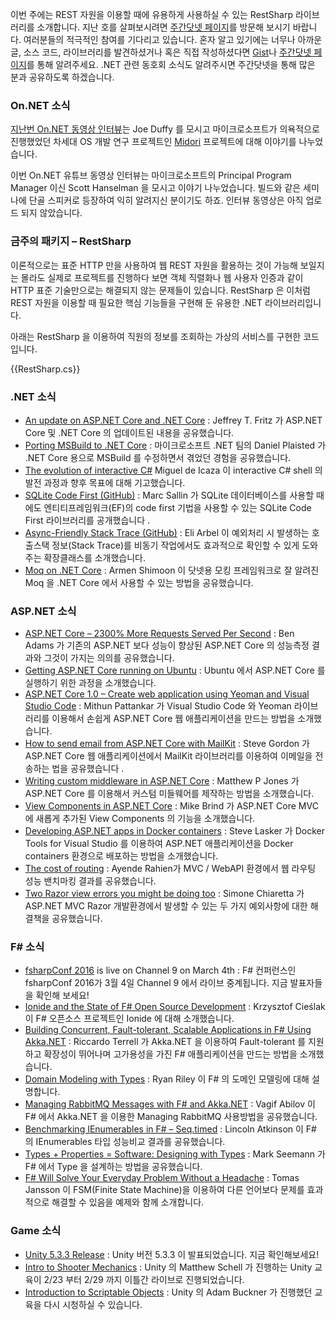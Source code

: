이번 주에는 REST 자원을 이용할 때에 유용하게 사용하실 수 있는 RestSharp 라이브러리를 소개합니다. 지난 호를 살펴보시려면 [주간닷넷 페이지](https://www.facebook.com/jugan.net/)를 방문해 보시기 바랍니다. 여러분들의 적극적인 참여를 기다리고 있습니다. 혼자 알고 있기에는 너무나 아까운 글, 소스 코드, 라이브러리를 발견하셨거나 혹은 직접 작성하셨다면 [Gist](https://gist.github.com/options/e9fc443b8c882157fe4a)나 [주간닷넷 페이지](https://www.facebook.com/jugan.net/)를 통해 알려주세요. .NET 관련 동호회 소식도 알려주시면 주간닷넷을 통해 많은 분과 공유하도록 하겠습니다.

### On.NET 소식
[지난번 On.NET 동영상 인터뷰](https://www.youtube.com/watch?v=WuqrfuJLbgk)는 Joe Duffy 를 모시고 마이크로소프트가 의욕적으로 진행했었던 차세대 OS 개발 연구 프로젝트인 [Midori](http://joeduffyblog.com/2015/11/03/blogging-about-midori/) 프로젝트에 대해 이야기를 나누었습니다. 

이번 On.NET 유튜브 동영상 인터뷰는 마이크로소프트의 Principal Program Manager 이신 Scott Hanselman 을 모시고 이야기 나누었습니다. 빌드와 같은 세미나에 단골 스피커로 등장하여 익히 알려지신 분이기도 하죠. 인터뷰 동영상은 아직 업로드 되지 않았습니다.  

### 금주의 패키지 – RestSharp     
이론적으로는 표준 HTTP 만을 사용하여 웹 REST 자원을 활용하는 것이 가능해 보일지는 몰라도 실제로 프로젝트를 진행하다 보면 객체 직렬화나 웹 사용자 인증과 같이 HTTP 표준 기술만으로는 해결되지 않는 문제들이 있습니다. RestSharp 은 이처럼 REST 자원을 이용할 때 필요한 핵심 기능들을 구현해 둔 유용한 .NET 라이브러리입니다.

아래는 RestSharp 을 이용하여 직원의 정보를 조회하는 가상의 서비스를 구현한 코드입니다.

<section>
{{RestSharp.cs}}<script src="https://gist.github.com/bleroy/8443953a1fd661eb276a.js"></script>
</section>

### .NET 소식
* [An update on ASP.NET Core and .NET Core](https://blogs.msdn.microsoft.com/webdev/2016/02/01/an-update-on-asp-net-core-and-net-core/) : Jeffrey T. Fritz 가 ASP.NET Core 및 .NET Core 의 업데이트된 내용을 공유했습니다.
* [Porting MSBuild to .NET Core](https://blogs.msdn.microsoft.com/dotnet/2016/02/23/porting-msbuild-to-net-core/) : 마이크로소프트 .NET 팀의 Daniel Plaisted 가 .NET Core 용으로 MSBuild 를 수정하면서 겪었던 경험을 공유했습니다.
* [The evolution of interactive C#](http://tirania.org/blog/archive/2016/Feb-17.html) Miguel de Icaza 이 interactive C# shell 의 발전 과정과 향후 목표에 대해 기고했습니다. 
* [SQLite Code First (GitHub)](https://github.com/msallin/SQLiteCodeFirst) :  Marc Sallin 가 SQLite 데이터베이스를 사용할 때에도 엔티티프레임워크(EF)의 code first 기법을 사용할 수 있는 SQLite Code First 라이브러리를 공개했습니다 .
* [Async-Friendly Stack Trace (GitHub)](https://github.com/aelij/AsyncFriendlyStackTrace) : Eli Arbel 이 예외처리 시 발생하는 호출스택 정보(Stack Trace)를 비동기 작업에서도 효과적으로 확인할 수 있게 도와주는 확장클래스를 소개했습니다.
* [Moq on .NET Core](http://dotnetliberty.com/index.php/2016/02/22/moq-on-net-core/) : Armen Shimoon 이 닷넷용 모킹 프레임워크로 잘 알려진 Moq 을 .NET Core 에서 사용할 수 있는 방법을 공유했습니다.

### ASP.NET 소식
* [ASP.NET Core – 2300% More Requests Served Per Second](http://www.ageofascent.com/asp-net-core-exeeds-1-15-million-requests-12-6-gbps/) : Ben Adams 가 기존의 ASP.NET 보다  성능이 향상된 ASP.NET Core 의 성능측정 결과와 그것이 가지는 의의를 공유했습니다.
* [Getting ASP.NET Core running on Ubuntu](http://www.mcrook.com/2016/02/getting-mvc-6-and-net-core-running-on.html) : Ubuntu 에서 ASP.NET Core 를 실행하기 위한 과정을 소개했습니다.
* [ASP.NET Core 1.0 – Create web application using Yeoman and Visual Studio Code](http://www.mithunvp.com/asp-net-core-visual-studio-code-yeoman/) : Mithun Pattankar 가 Visual Studio Code 와 Yeoman 라이브러리를 이용해서 손쉽게 ASP.NET Core 웹 애플리케이션을 만드는 방법을 소개했습니다.
* [How to send email from ASP.NET Core with MailKit](http://stevejgordon.co.uk/how-to-send-emails-in-asp-net-core-1-0) : Steve Gordon 가 ASP.NET Core 웹 애플리케이션에서 MailKit 라이브러리를 이용하여 이메일을 전송하는 법을 공유했습니다 .
* [Writing custom middleware in ASP.NET Core](http://www.exceptionnotfound.net/writing-custom-middleware-in-asp-net-core-1-0/) : Matthew P Jones 가 ASP.NET Core 를 이용해서 커스텀 미들웨어를 제작하는 방법을 소개했습니다.
* [View Components in ASP.NET Core](http://www.mikesdotnetting.com/article/294/view-components-in-asp-net-core-mvc) : Mike Brind 가 ASP.NET Core MVC 에 새롭게 추가된 View Components 의 기능을 소개했습니다.
* [Developing ASP.NET apps in Docker containers](http://blogs.msdn.com/b/stevelasker/archive/2016/02/19/developing-asp-net-apps-in-docker-containers.aspx) : Steve Lasker 가 Docker Tools for Visual Studio 를 이용하여 ASP.NET 애플리케이션을 Docker containers 환경으로 배포하는 방법을 소개했습니다.
* [The cost of routing](https://ayende.com/blog/173282/the-cost-of-routing?Key=5236b9ce-234e-4255-b25b-98de4068dc93) : Ayende Rahien가 MVC / WebAPI 환경에서 웹 라우팅 성능 밴치마킹 결과를 공유했습니다.
* [Two Razor view errors you might be doing too](http://codeclimber.net.nz/archive/2016/02/19/Two-Razor-view-errors-you-might-be-doing-too.aspx) : Simone Chiaretta 가 ASP.NET MVC Razor 개발환경에서 발생할 수 있는 두 가지 예외사항에 대한 해결책을 공유했습니다.

### F# 소식
* [fsharpConf 2016](http://fsharpconf.com/) is live on Channel 9 on March 4th : F# 컨퍼런스인 fsharpConf 2016가 3월 4일 Channel 9 에서 라이브 중계됩니다. 지금 발표자들을 확인해 보세요!
* [Ionide and the State of F# Open Source Development](https://www.youtube.com/watch?v=JWe1pOeh84U&feature=youtu.be) : Krzysztof Cieślak 이 F# 오픈소스 프로젝트인 Ionide 에 대해 소개했습니다. 
* [Building Concurrent, Fault-tolerant, Scalable Applications in F# Using Akka.NET](https://www.youtube.com/watch?v=gwWS1e0f-L0&feature=youtu.be) : Riccardo Terrell 가 Akka.NET 을 이용하여 Fault-tolerant 를 지원하고 확장성이 뛰어나며  고가용성을 가진 F# 애플리케이션을 만드는 방법을 소개했습니다.
* [Domain Modeling with Types](https://www.youtube.com/watch?v=970nkg60lHs) : Ryan Riley 이 F# 의 도메인 모델링에 대해 설명합니다. 
* [Managing RabbitMQ Messages with F# and Akka.NET](http://miles.no/blogg/managing-rabbitmq-messages-with-f-and-akkanet) : Vagif Abilov 이 F# 에서 Akka.NET 을 이용한 Managing RabbitMQ 사용방법을 공유했습니다.
* [Benchmarking IEnumerables in F# – Seq.timed](http://latkin.org/blog/2016/02/08/benchmarking-ienumerables-in-f-seq-timed/) : Lincoln Atkinson 이 F# 의 IEnumerables 타입 성능비교 결과를 공유했습니다.
* [Types + Properties = Software: Designing with Types](http://blog.ploeh.dk/2016/02/10/types-properties-software-designing-with-types/) : Mark Seemann 가 F# 에서 Type 을 설계하는 방법을 공유했습니다. 
* [F# Will Solve Your Everyday Problem Without a Headache](http://blog.2mas.xyz/fsharp-will-solve-your-everyday-problem-without-a-headache/) : Tomas Jansson 이 FSM(Finite State Machine)을 이용하여 다른 언어보다 문제를 효과적으로 해결할 수 있음을 예제와 함께 소개합니다. 

### Game 소식
* [Unity 5.3.3 Release](http://unity3d.com/unity/whats-new/unity-5.3.3) : Unity 버전 5.3.3 이 발표되었습니다. 지금 확인해보세요! 
* [Intro to Shooter Mechanics](https://blogs.msdn.microsoft.com/dotnet/2016/02/23/the-week-in-net-2232016/) : Unity 의 Matthew Schell 가 진행하는 Unity 교육이 2/23 부터 2/29 까지 이틀간 라이브로 진행되었습니다.
* [Introduction to Scriptable Objects](http://unity3d.com/learn/tutorials/modules/beginner/live-training-archive/scriptable-objects) : Unity 의 Adam Buckner 가 진행했던 교육을 다시 시청하실 수 있습니다.